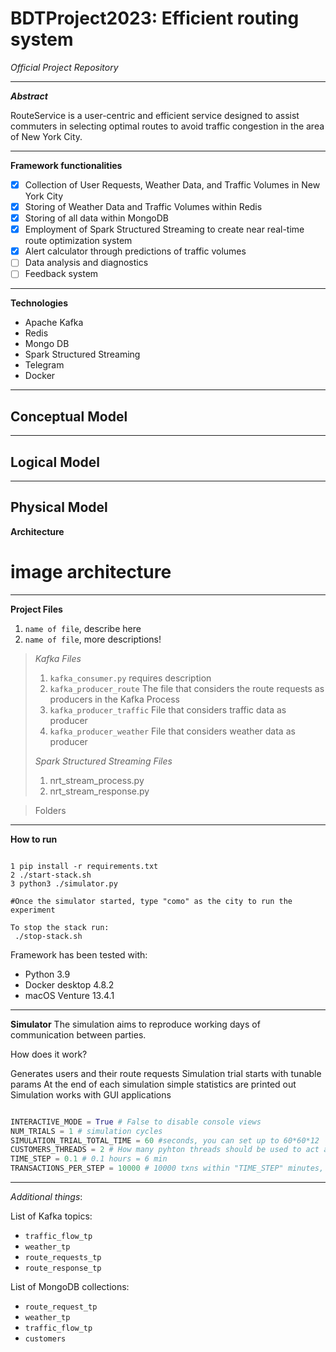 # BDTProject2023: Efficient routing system
_Official Project Repository_

---

_**Abstract**_

RouteService is a user-centric and efficient service designed to assist commuters in selecting optimal routes to avoid traffic congestion in the area of New York City.

---

**Framework functionalities**

- [x] Collection of User Requests, Weather Data, and Traffic Volumes in New York City
- [x] Storing of Weather Data and Traffic Volumes within Redis
- [x] Storing of all data within MongoDB
- [x] Employment of Spark Structured Streaming to create near real-time route optimization system
- [x] Alert calculator through predictions of traffic volumes
- [ ] Data analysis and diagnostics
- [ ] Feedback system

---

**Technologies**

- Apache Kafka
- Redis
- Mongo DB
- Spark Structured Streaming
- Telegram
- Docker

---
**Conceptual Model**
---

---
**Logical Model**
---

---
**Physical Model**
---

**Architecture**

# image architecture

---

**Project Files**

1. `name of file`, describe here
2. `name of file`, more descriptions!

> _Kafka Files_
> 1. `kafka_consumer.py` requires description
> 2. `kafka_producer_route` The file that considers the route requests as producers in the Kafka Process
> 3. `kafka_producer_traffic` File that considers traffic data as producer
> 4. `kafka_producer_weather` File that considers weather data as producer
>    
> _Spark Structured Streaming Files_
> 1. nrt_stream_process.py
> 2. nrt_stream_response.py

> Folders

---

**How to run**

```shell copyable

1 pip install -r requirements.txt 
2 ./start-stack.sh
3 python3 ./simulator.py

#Once the simulator started, type "como" as the city to run the experiment

To stop the stack run:
 ./stop-stack.sh
```

Framework has been tested with:

- Python 3.9
- Docker desktop 4.8.2
- macOS Venture 13.4.1

---

**Simulator**
The simulation aims to reproduce working days of communication between parties.

How does it work?

Generates users and their route requests
Simulation trial starts with tunable params
At the end of each simulation simple statistics are printed out
Simulation works with GUI applications

```python copyable

INTERACTIVE_MODE = True # False to disable console views
NUM_TRIALS = 1 # simulation cycles
SIMULATION_TRIAL_TOTAL_TIME = 60 #seconds, you can set up to 60*60*12
CUSTOMERS_THREADS = 2 # How many pyhton threads should be used to act as clients
TIME_STEP = 0.1 # 0.1 hours = 6 min
TRANSACTIONS_PER_STEP = 10000 # 10000 txns within "TIME_STEP" minutes, can scale to Millions

```
---

_Additional things_:

List of Kafka topics:

- `traffic_flow_tp`
- `weather_tp`
- `route_requests_tp`
- `route_response_tp`

List of MongoDB collections:

- `route_request_tp`
- `weather_tp`
- `traffic_flow_tp`
- `customers` 
